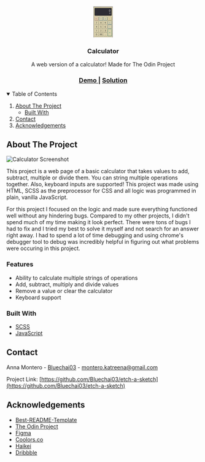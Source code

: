 <!--
*** Thanks for checking out the Best-README-Template. If you have a suggestion
*** that would make this better, please fork the repo and create a pull request
*** or simply open an issue with the tag "enhancement".
*** Thanks again! Now go create something AMAZING! :D
-->

<!-- PROJECT SHIELDS -->
<!--
*** I'm using markdown "reference style" links for readability.
*** Reference links are enclosed in brackets [ ] instead of parentheses ( ).
*** See the bottom of this document for the declaration of the reference variables
*** for contributors-url, forks-url, etc. This is an optional, concise syntax you may use.
*** https://www.markdownguide.org/basic-syntax/#reference-style-links
-->

<!-- PROJECT LOGO -->
<br />
<p align="center">
  <a href="https://github.com/Bluechai03/calculator">
    <img src="images/logo.png" alt="Logo" width="50" height="80">
  </a>

  <h3 align="center">Calculator</h3>

  <p align="center">
  A web version of a calculator! Made for The Odin Project  </p>

<div align="center">
  <h3>
    <a target="_blank" href="https://bluechai03.github.io/calculator/">
      Demo
    </a>
    <span> | </span>
    <a target="_blank" href="https://github.com/Bluechai03/calculator">
      Solution
    </a>
  </h3>
  </div>

<!-- TABLE OF CONTENTS -->
<details open="open">
  <summary>Table of Contents</summary>
  <ol>
    <li>
      <a href="#about-the-project">About The Project</a>
      <ul>
        <li><a href="#built-with">Built With</a></li>
      </ul>
    </li>
    <li><a href="#contact">Contact</a></li>
    <li><a href="#acknowledgements">Acknowledgements</a></li>
  </ol>
</details>

<!-- ABOUT THE PROJECT -->

## About The Project

![Calculator Screenshot](https://i.imgur.com/A2XdScH.png)

This project is a web page of a basic calculator that takes values to add, subtract, multiple or divide them. You can string multiple operations together. Also, keyboard inputs are supported! This project was made using HTML, SCSS as the preprocessor for CSS and all logic was programmed in plain, vanilla JavaScript.

For this project I focused on the logic and made sure everything functioned well without any hindering bugs. Compared to my other projects, I didn't spend much of my time making it look perfect. There were tons of bugs I had to fix and I tried my best to solve it myself and not search for an answer right away. I had to spend a lot of time debugging and using chrome's debugger tool to debug was incredibly helpful in figuring out what problems were occuring in this project.

### Features

- Ability to calculate multiple strings of operations
- Add, subtract, multiply and divide values
- Remove a value or clear the calculator
- Keyboard support

### Built With

- [SCSS](https://sass-lang.com/)
- [JavaScript](https://developer.mozilla.org/en-US/docs/Web/JavaScript)

<!-- CONTACT -->

## Contact

Anna Montero - [Bluechai03](https://github.com/Bluechai03) - montero.katreena@gmail.com

Project Link: [https://github.com/Bluechai03/etch-a-sketch](https://github.com/Bluechai03/etch-a-sketch)

<!-- ACKNOWLEDGEMENTS -->

## Acknowledgements

- [Best-README-Template](https://github.com/othneildrew/Best-README-Template)
- [The Odin Project](https://www.theodinproject.com/dashboard)
- [Figma](https://figma.com)
- [Coolors.co](https://coolors.co)
- [Haikei](https://app.haikei.app/)
- [Dribbble](https://dribbble.com)
